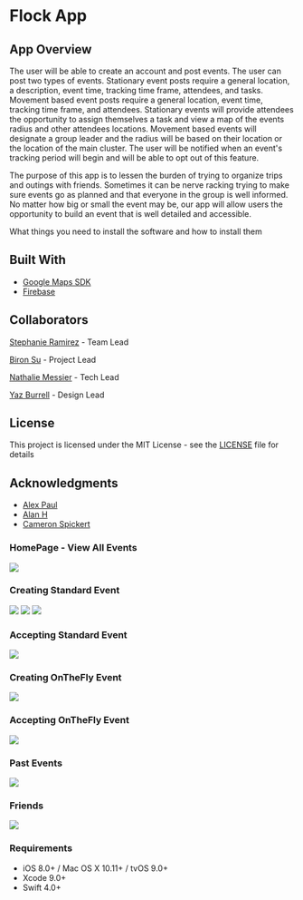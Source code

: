# Flock App

## App Overview
The user will be able to create an account and post events. The user can post two types of events. Stationary event posts require a general location, a description, event time, tracking time frame, attendees, and tasks. Movement based event posts require a general location, event time, tracking time frame, and attendees. Stationary events will provide attendees the opportunity to assign themselves a task and view a map of the events radius and other attendees locations. Movement based events will designate a group leader and the radius will be based on their location or the location of the main cluster. The user will be notified when an event's tracking period will begin and will be able to opt out of this feature.

The purpose of this app is to lessen the burden of trying to organize trips and outings with friends. Sometimes it can be nerve racking trying to make sure events go as planned and that everyone in the group is well informed. No matter how big or small the event may be, our app will allow users the opportunity to build an event that is well detailed and accessible.


What things you need to install the software and how to install them

## Built With
* [Google Maps SDK](https://developers.google.com/maps/documentation/ios-sdk/intro)
* [Firebase](https://firebase.google.com/docs) 


## Collaborators

[Stephanie Ramirez](https://github.com/SLRAM) - Team Lead

[Biron Su](https://github.com/BironSu) - Project Lead

[Nathalie Messier](https://github.com/natmess) - Tech Lead

[Yaz Burrell](https://github.com/yazzy4) - Design Lead

## License

This project is licensed under the MIT License - see the [LICENSE](LICENSE) file for details

## Acknowledgments

* [Alex Paul](https://github.com/alexpaul)
* [Alan H](https://github.com/lynksdomain)
* [Cameron Spickert](https://cameronspickert.com)

### HomePage - View All Events
![](gifs/FlockThreeTabIntro.gif)

### Creating Standard Event
![](gifs/FlockCreateStandard1.gif)
![](gifs/FlockCreateStandard2.gif)
![](gifs/FlockCreateStandard3.gif)

### Accepting Standard Event
![](gifs/FlockAcceptingStandardEvent.gif)

### Creating OnTheFly Event
![](gifs/FlockCreatingOnTheFly.gif)

### Accepting OnTheFly Event
![](gifs/FlockAcceptingPending.gif)

### Past Events
![](gifs/FlockPastEvents.gif)

### Friends
![](gifs/FlockAddFriend.gif)


### Requirements
* iOS 8.0+ / Mac OS X 10.11+ / tvOS 9.0+
* Xcode 9.0+
* Swift 4.0+



